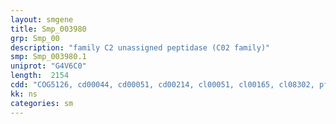 ```yaml
---
layout: smgene
title: Smp_003980
grp: Smp_00
description: "family C2 unassigned peptidase (C02 family)"
smp: Smp_003980.1
uniprot: "G4V6C0"
length:  2154
cdd: "COG5126, cd00044, cd00051, cd00214, cl00051, cl00165, cl08302, pfam00648, pfam01067, pfam13499, pfam13833, smart00230, smart00720"
kk: ns
categories: sm
---
```

